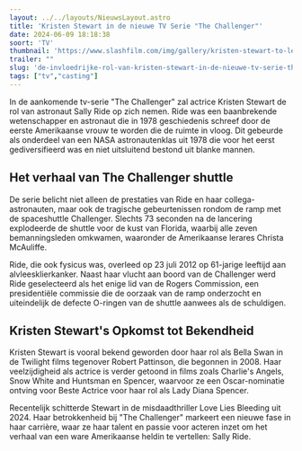 ```yaml
---
layout: ../../layouts/NieuwsLayout.astro
title: 'Kristen Stewart in de nieuwe TV Serie "The Challenger"'
date: 2024-06-09 18:18:38
soort: 'TV'
thumbnail: 'https://www.slashfilm.com/img/gallery/kristen-stewart-to-lead-limited-series-about-the-first-american-woman-in-space/intro-1717795316.jpg'
trailer: ""
slug: 'de-invloedrijke-rol-van-kristen-stewart-in-de-nieuwe-tv-serie-the-challenger'
tags: ["tv","casting"]
---
```


In de aankomende tv-serie "The Challenger" zal actrice Kristen Stewart de rol van astronaut Sally Ride op zich nemen. Ride was een baanbrekende wetenschapper en astronaut die in 1978 geschiedenis schreef door de eerste Amerikaanse vrouw te worden die de ruimte in vloog. Dit gebeurde als onderdeel van een NASA astronautenklas uit 1978 die voor het eerst gediversifieerd was en niet uitsluitend bestond uit blanke mannen.

## Het verhaal van The Challenger shuttle

De serie belicht niet alleen de prestaties van Ride en haar collega-astronauten, maar ook de tragische gebeurtenissen rondom de ramp met de spaceshuttle Challenger. Slechts 73 seconden na de lancering explodeerde de shuttle voor de kust van Florida, waarbij alle zeven bemanningsleden omkwamen, waaronder de Amerikaanse lerares Christa McAuliffe.

Ride, die ook fysicus was, overleed op 23 juli 2012 op 61-jarige leeftijd aan alvleesklierkanker. Naast haar vlucht aan boord van de Challenger werd Ride geselecteerd als het enige lid van de Rogers Commission, een presidentiële commissie die de oorzaak van de ramp onderzocht en uiteindelijk de defecte O-ringen van de shuttle aanwees als de schuldigen.

## Kristen Stewart's Opkomst tot Bekendheid

Kristen Stewart is vooral bekend geworden door haar rol als Bella Swan in de Twilight films tegenover Robert Pattinson, die begonnen in 2008. Haar veelzijdigheid als actrice is verder getoond in films zoals Charlie's Angels, Snow White and Huntsman en Spencer, waarvoor ze een Oscar-nominatie ontving voor Beste Actrice voor haar rol als Lady Diana Spencer.

Recentelijk schitterde Stewart in de misdaadthriller Love Lies Bleeding uit 2024. Haar betrokkenheid bij "The Challenger" markeert een nieuwe fase in haar carrière, waar ze haar talent en passie voor acteren inzet om het verhaal van een ware Amerikaanse heldin te vertellen: Sally Ride.
